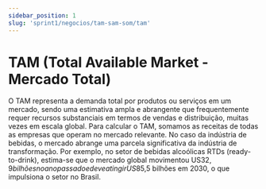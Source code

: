 ```yaml
---
sidebar_position: 1
slug: 'sprint1/negocios/tam-sam-som/tam'
---
```


# TAM (Total Available Market - Mercado Total)

O TAM representa a demanda total por produtos ou serviços em um mercado, sendo uma estimativa ampla e abrangente que frequentemente requer recursos substanciais em termos de vendas e distribuição, muitas vezes em escala global. Para calcular o TAM, somamos as receitas de todas as empresas que operam no mercado relevante. No caso da indústria de bebidas, o mercado abrange uma parcela significativa da indústria de transformação. Por exemplo, no setor de bebidas alcoólicas RTDs (ready-to-drink), estima-se que o mercado global movimentou US$32,9 bilhões no ano passado e deve atingir US$85,5 bilhões em 2030, o que impulsiona o setor no Brasil.